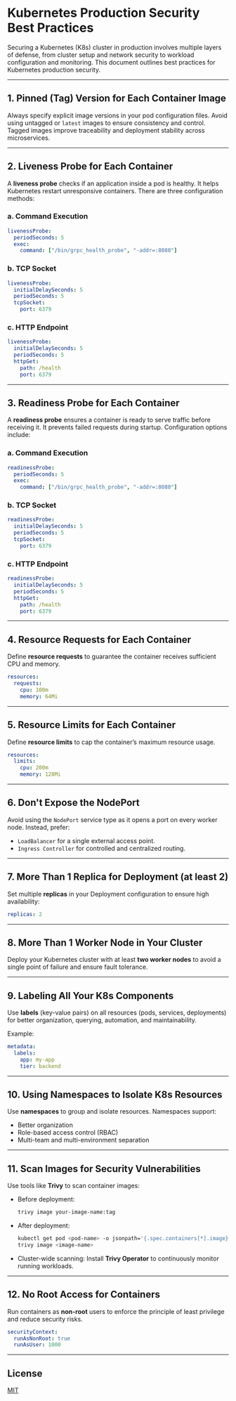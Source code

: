 # Kubernetes Production Security Best Practices

Securing a Kubernetes (K8s) cluster in production involves multiple layers of defense, from cluster setup and network security to workload configuration and monitoring. This document outlines best practices for Kubernetes production security.

---

## 1. Pinned (Tag) Version for Each Container Image

Always specify explicit image versions in your pod configuration files. Avoid using untagged or `latest` images to ensure consistency and control. Tagged images improve traceability and deployment stability across microservices.

---

## 2. Liveness Probe for Each Container

A **liveness probe** checks if an application inside a pod is healthy. It helps Kubernetes restart unresponsive containers. There are three configuration methods:

### a. Command Execution
```yaml
livenessProbe:
  periodSeconds: 5
  exec:
    command: ["/bin/grpc_health_probe", "-addr=:8080"]
````

### b. TCP Socket

```yaml
livenessProbe:
  initialDelaySeconds: 5
  periodSeconds: 5
  tcpSocket:
    port: 6379
```

### c. HTTP Endpoint

```yaml
livenessProbe:
  initialDelaySeconds: 5
  periodSeconds: 5
  httpGet:
    path: /health
    port: 6379
```

---

## 3. Readiness Probe for Each Container

A **readiness probe** ensures a container is ready to serve traffic before receiving it. It prevents failed requests during startup. Configuration options include:

### a. Command Execution

```yaml
readinessProbe:
  periodSeconds: 5
  exec:
    command: ["/bin/grpc_health_probe", "-addr=:8080"]
```

### b. TCP Socket

```yaml
readinessProbe:
  initialDelaySeconds: 5
  periodSeconds: 5
  tcpSocket:
    port: 6379
```

### c. HTTP Endpoint

```yaml
readinessProbe:
  initialDelaySeconds: 5
  periodSeconds: 5
  httpGet:
    path: /health
    port: 6379
```

---

## 4. Resource Requests for Each Container

Define **resource requests** to guarantee the container receives sufficient CPU and memory.

```yaml
resources:
  requests:
    cpu: 100m
    memory: 64Mi
```

---

## 5. Resource Limits for Each Container

Define **resource limits** to cap the container’s maximum resource usage.

```yaml
resources:
  limits:
    cpu: 200m
    memory: 128Mi
```

---

## 6. Don't Expose the NodePort

Avoid using the `NodePort` service type as it opens a port on every worker node. Instead, prefer:

* `LoadBalancer` for a single external access point.
* `Ingress Controller` for controlled and centralized routing.

---

## 7. More Than 1 Replica for Deployment (at least 2)

Set multiple **replicas** in your Deployment configuration to ensure high availability:

```yaml
replicas: 2
```

---

## 8. More Than 1 Worker Node in Your Cluster

Deploy your Kubernetes cluster with at least **two worker nodes** to avoid a single point of failure and ensure fault tolerance.

---

## 9. Labeling All Your K8s Components

Use **labels** (key-value pairs) on all resources (pods, services, deployments) for better organization, querying, automation, and maintainability.

Example:

```yaml
metadata:
  labels:
    app: my-app
    tier: backend
```

---

## 10. Using Namespaces to Isolate K8s Resources

Use **namespaces** to group and isolate resources. Namespaces support:

* Better organization
* Role-based access control (RBAC)
* Multi-team and multi-environment separation

---

## 11. Scan Images for Security Vulnerabilities

Use tools like **Trivy** to scan container images:

* Before deployment:

  ```bash
  trivy image your-image-name:tag
  ```
* After deployment:

  ```bash
  kubectl get pod <pod-name> -o jsonpath='{.spec.containers[*].image}'
  trivy image <image-name>
  ```
* Cluster-wide scanning:
  Install **Trivy Operator** to continuously monitor running workloads.

---

## 12. No Root Access for Containers

Run containers as **non-root** users to enforce the principle of least privilege and reduce security risks.

```yaml
securityContext:
  runAsNonRoot: true
  runAsUser: 1000
```

---

## License

[MIT](LICENSE)
